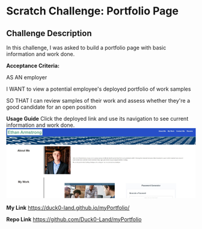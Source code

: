 #  Scratch Challenge: Portfolio Page

##  Challenge Description

In this challenge, I was asked to build a portfolio page with basic information and work done.

**Acceptance Criteria:**

AS AN employer

I WANT to view a potential employee's deployed portfolio of work samples

SO THAT I can review samples of their work and assess whether they're a good candidate for an open position


**Usage Guide**
Click the deployed link and use its navigation to see current information and work done.
![](./assets/img/portfolio.jpg)

**My Link** https://duck0-land.github.io/myPortfolio/

**Repo Link** https://github.com/Duck0-Land/myPortfolio
